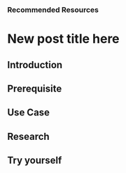 


### Recommended Resources 

# New post title here

## Introduction


## Prerequisite


## Use Case


## Research


## Try yourself


